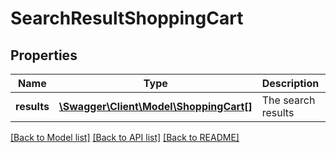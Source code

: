 # SearchResultShoppingCart

## Properties
Name | Type | Description | Notes
------------ | ------------- | ------------- | -------------
**results** | [**\Swagger\Client\Model\ShoppingCart[]**](ShoppingCart.md) | The search results | [optional] 

[[Back to Model list]](../README.md#documentation-for-models) [[Back to API list]](../README.md#documentation-for-api-endpoints) [[Back to README]](../README.md)


